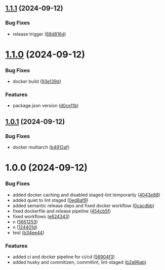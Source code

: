 ## [1.1.1](https://github.com/jayjay021/dockstack/compare/v1.1.0...v1.1.1) (2024-09-12)

### Bug Fixes

- release trigger ([68d816d](https://github.com/jayjay021/dockstack/commit/68d816dcf234fa37d3d6b331814f0440fb6fa3a5))

# [1.1.0](https://github.com/jayjay021/dockstack/compare/v1.0.1...v1.1.0) (2024-09-12)

### Bug Fixes

- docker build ([93e139d](https://github.com/jayjay021/dockstack/commit/93e139d1ae56c03ac53346aefd8aed27028e70cb))

### Features

- package.json version ([d0ce11b](https://github.com/jayjay021/dockstack/commit/d0ce11b7ad5da7104f74c32e73abf6c736301ed8))

## [1.0.1](https://github.com/jayjay021/dockstack/compare/v1.0.0...v1.0.1) (2024-09-12)

### Bug Fixes

- docker multiarch ([b4912af](https://github.com/jayjay021/dockstack/commit/b4912afac8db64d822fd60aa92aba28af02b3714))

# 1.0.0 (2024-09-12)

### Bug Fixes

- added docker caching and disabled staged-lint temporarily ([4043e88](https://github.com/jayjay021/dockstack/commit/4043e88caffbba80b4791c7867287fb3fc2ba5c9))
- added quiet to lint staged ([0ed8af9](https://github.com/jayjay021/dockstack/commit/0ed8af93799c6da4c2c42b3d05fe91245f89a74c))
- added semantic release deps and fixed docker workflow ([0cacdbb](https://github.com/jayjay021/dockstack/commit/0cacdbbd30878dbddd830fcfea37f7454e8a0fc9))
- fixed dockerfile and release pipeline ([454cb5f](https://github.com/jayjay021/dockstack/commit/454cb5f9d176389b67fdce6a80a16db8892926ea))
- fixed workflows ([e624343](https://github.com/jayjay021/dockstack/commit/e6243439939c8f9d1df6f63deed7bffd6808c908))
- n ([5651253](https://github.com/jayjay021/dockstack/commit/56512539ddef5a88885462b44fc043c0641f0be0))
- n ([124401d](https://github.com/jayjay021/dockstack/commit/124401d1e8247a61e803736e04f8d7e9e87c8a4c))
- test ([b34ee44](https://github.com/jayjay021/dockstack/commit/b34ee44b79c5905768f6421ea9885547ebde10e5))

### Features

- added ci and docker pipeline for ci/cd ([56904f3](https://github.com/jayjay021/dockstack/commit/56904f3278fa41cc8a0b3d08e834c6cc37a5efdb))
- added husky and commitizen, commitlint, lint-staged ([b2a96ab](https://github.com/jayjay021/dockstack/commit/b2a96abf7b7765e65bd345fef2bf03bbe6918765))
